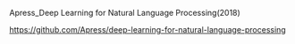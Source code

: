 Apress_Deep Learning for Natural Language Processing(2018)

https://github.com/Apress/deep-learning-for-natural-language-processing
